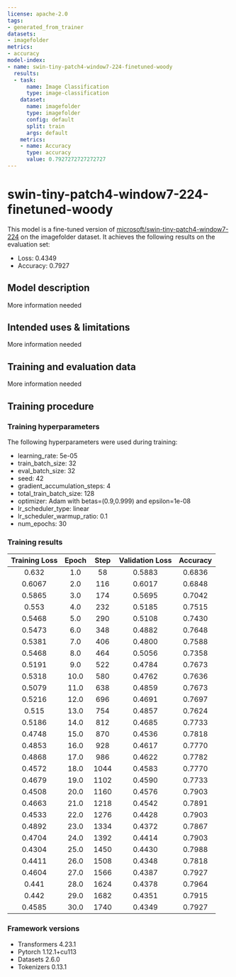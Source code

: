 ```yaml
---
license: apache-2.0
tags:
- generated_from_trainer
datasets:
- imagefolder
metrics:
- accuracy
model-index:
- name: swin-tiny-patch4-window7-224-finetuned-woody
  results:
  - task:
      name: Image Classification
      type: image-classification
    dataset:
      name: imagefolder
      type: imagefolder
      config: default
      split: train
      args: default
    metrics:
    - name: Accuracy
      type: accuracy
      value: 0.7927272727272727
---
```


<!-- This model card has been generated automatically according to the information the Trainer had access to. You
should probably proofread and complete it, then remove this comment. -->

# swin-tiny-patch4-window7-224-finetuned-woody

This model is a fine-tuned version of [microsoft/swin-tiny-patch4-window7-224](https://huggingface.co/microsoft/swin-tiny-patch4-window7-224) on the imagefolder dataset.
It achieves the following results on the evaluation set:
- Loss: 0.4349
- Accuracy: 0.7927

## Model description

More information needed

## Intended uses & limitations

More information needed

## Training and evaluation data

More information needed

## Training procedure

### Training hyperparameters

The following hyperparameters were used during training:
- learning_rate: 5e-05
- train_batch_size: 32
- eval_batch_size: 32
- seed: 42
- gradient_accumulation_steps: 4
- total_train_batch_size: 128
- optimizer: Adam with betas=(0.9,0.999) and epsilon=1e-08
- lr_scheduler_type: linear
- lr_scheduler_warmup_ratio: 0.1
- num_epochs: 30

### Training results

| Training Loss | Epoch | Step | Validation Loss | Accuracy |
|:-------------:|:-----:|:----:|:---------------:|:--------:|
| 0.632         | 1.0   | 58   | 0.5883          | 0.6836   |
| 0.6067        | 2.0   | 116  | 0.6017          | 0.6848   |
| 0.5865        | 3.0   | 174  | 0.5695          | 0.7042   |
| 0.553         | 4.0   | 232  | 0.5185          | 0.7515   |
| 0.5468        | 5.0   | 290  | 0.5108          | 0.7430   |
| 0.5473        | 6.0   | 348  | 0.4882          | 0.7648   |
| 0.5381        | 7.0   | 406  | 0.4800          | 0.7588   |
| 0.5468        | 8.0   | 464  | 0.5056          | 0.7358   |
| 0.5191        | 9.0   | 522  | 0.4784          | 0.7673   |
| 0.5318        | 10.0  | 580  | 0.4762          | 0.7636   |
| 0.5079        | 11.0  | 638  | 0.4859          | 0.7673   |
| 0.5216        | 12.0  | 696  | 0.4691          | 0.7697   |
| 0.515         | 13.0  | 754  | 0.4857          | 0.7624   |
| 0.5186        | 14.0  | 812  | 0.4685          | 0.7733   |
| 0.4748        | 15.0  | 870  | 0.4536          | 0.7818   |
| 0.4853        | 16.0  | 928  | 0.4617          | 0.7770   |
| 0.4868        | 17.0  | 986  | 0.4622          | 0.7782   |
| 0.4572        | 18.0  | 1044 | 0.4583          | 0.7770   |
| 0.4679        | 19.0  | 1102 | 0.4590          | 0.7733   |
| 0.4508        | 20.0  | 1160 | 0.4576          | 0.7903   |
| 0.4663        | 21.0  | 1218 | 0.4542          | 0.7891   |
| 0.4533        | 22.0  | 1276 | 0.4428          | 0.7903   |
| 0.4892        | 23.0  | 1334 | 0.4372          | 0.7867   |
| 0.4704        | 24.0  | 1392 | 0.4414          | 0.7903   |
| 0.4304        | 25.0  | 1450 | 0.4430          | 0.7988   |
| 0.4411        | 26.0  | 1508 | 0.4348          | 0.7818   |
| 0.4604        | 27.0  | 1566 | 0.4387          | 0.7927   |
| 0.441         | 28.0  | 1624 | 0.4378          | 0.7964   |
| 0.442         | 29.0  | 1682 | 0.4351          | 0.7915   |
| 0.4585        | 30.0  | 1740 | 0.4349          | 0.7927   |


### Framework versions

- Transformers 4.23.1
- Pytorch 1.12.1+cu113
- Datasets 2.6.0
- Tokenizers 0.13.1
